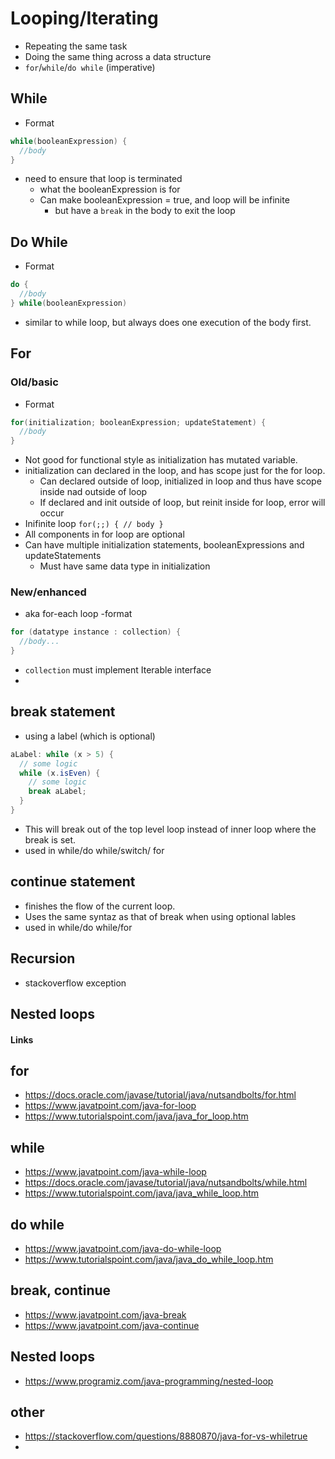 # Looping/Iterating
- Repeating the same task
- Doing the same thing across a data structure
- ```for```/```while```/```do while``` (imperative)

## While

- Format

```java
while(booleanExpression) {
  //body
}
```
- need to ensure that loop is terminated
  - what the booleanExpression is for
  - Can make booleanExpression = true, and loop will be infinite
    - but have a `break` in the body to exit the loop

## Do While

- Format
```java
do {
  //body
} while(booleanExpression)
```
- similar to while loop, but always does one execution of the body first.

## For

### Old/basic

- Format
```java
for(initialization; booleanExpression; updateStatement) {
  //body
}
```
- Not good for functional style as initialization has mutated variable.
- initialization can declared in the loop, and has scope just for the for loop.
  - Can declared outside of loop, initialized in loop and thus have scope inside nad outside of loop
  - If declared and init outside of loop, but reinit inside for loop, error will occur
- Inifinite loop `for(;;) { // body }`
- All components in for loop are optional
- Can have multiple initialization statements, booleanExpressions and updateStatements
  - Must have same data type in initialization

### New/enhanced

- aka for-each loop
-format
```java
for (datatype instance : collection) {
  //body...
}
```
- `collection` must implement Iterable interface
- 

## break statement

-  using a label (which is optional)
```java
aLabel: while (x > 5) {
  // some logic
  while (x.isEven) {
    // some logic
    break aLabel;
  }
}
```
  - This will break out of the top level loop instead of inner loop where the break is set.
- used in while/do while/switch/ for

## continue statement

- finishes the flow of the current loop.
- Uses the same syntaz as that of break when using optional lables
- used in while/do while/for

## Recursion

- stackoverflow exception

## Nested loops

#### Links

## for
- https://docs.oracle.com/javase/tutorial/java/nutsandbolts/for.html
- https://www.javatpoint.com/java-for-loop
- https://www.tutorialspoint.com/java/java_for_loop.htm


## while
- https://www.javatpoint.com/java-while-loop
- https://docs.oracle.com/javase/tutorial/java/nutsandbolts/while.html
- https://www.tutorialspoint.com/java/java_while_loop.htm

## do while
- https://www.javatpoint.com/java-do-while-loop
- https://www.tutorialspoint.com/java/java_do_while_loop.htm

## break, continue
- https://www.javatpoint.com/java-break
- https://www.javatpoint.com/java-continue

## Nested loops
- https://www.programiz.com/java-programming/nested-loop

## other
- https://stackoverflow.com/questions/8880870/java-for-vs-whiletrue
-
